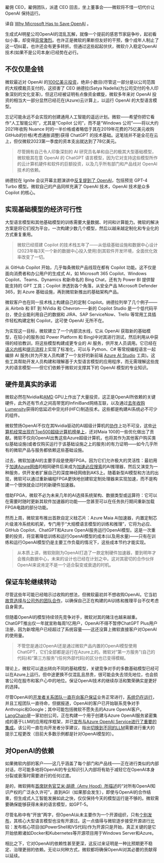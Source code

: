 <!-- 
title: 为什么微软必须拯救OpenAI
cover: https://cdn.thenewstack.io/media/2023/11/77865193-clint-patterson-jcy4oema3o-unsplash-1024x768.jpg
 -->

雇佣 CEO，雇佣团队，派遣 CEO 回去，坐上董事会——微软将不惜一切代价让 OpenAI 保持运行。

译自 [Why Microsoft Has to Save OpenAI](https://thenewstack.io/why-microsoft-has-to-save-openai/) 。

生成式AI明星公司OpenAI的混乱瓦解，就像一个提前的感恩节家庭争吵，起初看似小事，却变得[异常激烈](https://twitter.com/ilyasut/status/1726590052392956028?s=20)。也许正是微软的果断但友好的干预，像个成年人制止了这一切纠葛，也许还会有更多转折。但通过这些起起伏伏，微软介入稳定OpenAI技术(如果不是公司本身)已经势在必行。

## 不仅仅是金钱

微软最近对 OpenAI 的[100亿美元投资](https://www.ft.com/content/dd9ba2f6-f509-42f0-8e97-4271c7b84ded)，绝非小数目(尽管这一部分是以公司范围的大规模裁员支付的，这损害了 CEO 纳德拉(Satya Nadella)为公司交付的令人印象深刻的文化变革)，但这已经被证明有点像资金螺旋，微软多年来对 OpenAI 投资的相当大一部分显然已经花在(Azure)云计算上，以运行 OpenAI 的大型语言模型。

忘记可能永远不会实现的创建通用人工智能的遥远计划。微软——希望你把它看作“人工智能公司”，尤其是“Copilot 公司”，而不是“Windows 公司”——将以大约 2021年收购 Nuance 时的一半价格或者略低于其在2019年花费的75亿美元收购 GitHub的价格(考虑通胀调整)获得 ChatGPT 的技术基础。这笔钱并不是全花在云上，但仅微软2023第一季度的资本支出就达到了78亿美元。

> 尽管拥有自己令人印象深刻的 AI 研究员名单和自己的极其大型基础模型，微软极其在意 OpenAI 的 ChatGPT 语言模型，因为它对支持这些模型所作的云计算机硬件和软件的巨额投资，以及几乎所有部门和产品线对 OpenAI 技术的依赖。

纳德拉在 Ignite 会议开幕主题演讲中[反复提到了 OpenAI](https://news.microsoft.com/wp-content/uploads/prod/2023/11/Microsoft-Ignite-Opening.pdf)，包括预览 GPT-4 Turbo 模型。微软自己的产品同样充满了 OpenAI 技术，OpenAI 技术是众多 Copilot 的核心。

## 实现基础模型的经济可行性

大型语言模型和其他基础模型的训练需要大量数据、时间和计算能力。微软的解决方案是将它们视为平台，一次构建少数几个模型，然后以越来越定制化和专业化的方式重复重用。

> 微软已经搭建 Copilot 的技术栈五年了——从低级基础设施和数据中心设计(2023年每3天一个新的数据中心投入使用)到其软件开发环境，全面优化效率改变了一切。

从 GitHub Copilot 开始，几乎每条微软产品线现在都有 Copilot 功能。这不仅是面向消费者和办公用户的生成式 AI，如 Microsoft 365 Copilot、Windows Copilot、Teams、Dynamics 和新命名的 Bing Chat，还有为 Power BI 提供智能支持的 GPT 工具；Copilot 渗透到各个角落，从安全产品 Microsoft Defender 365，到 Azure 基础设施，再到微软新推出的基础架构产品。

微软客户也在同一技术栈上构建自己的定制 Copilot。纳德拉列举了几个例子——从 Airbnb 和 BT 到 NVidia 和 Chevron——新的 Copilot Studio 是一个低代码平台，使企业能利用自己的数据和 JIRA、SAP ServiceNow、Trello 等常用工具插件轻松构建定制 Copilot，这可使 OpenAI 无所不在。

为实现这一目标，微软建立了一个内部流水线，它从 OpenAI 获取新的基础模型，在较小的服务(如 Power Platform 和 Bing)中对其进行测试，然后利用从中获得的经验教训，将这些模型构建成更专业的 AI 服务，供开发人员调用。它已经在[语义内核](https://learn.microsoft.com/en-us/semantic-kernel/overview/)和[提示流程](https://microsoft.github.io/promptflow/index.html#:~:text=Prompt%20flow%20is%20a%20suite%20of%20development%20tools，you%20to%20build%20LLM%20apps%20with%20production%20quality.)上实现了标准化，可以与 Python、C# 等常规编程语言一起编排 AI 服务(并为开发人员构建了一个友好的新前端 [Azure AI Studio](https://azure.microsoft.com/en-gb/products/ai-studio/) 工具)。这些工具帮助开发人员构建和理解基于大型语言模型的应用程序，而无需理解这些庞大的语言模型——但它们依赖于微软对支撑其下的 OpenAI 模型的专业知识。

## 硬件是真实的承诺

微软必然在Nvidia和[AMD](https://techcommunity.microsoft.com/t5/azure-high-performance-computing/azure-announces-new-ai-optimized-vm-series-featuring-amd-s/ba-p/3980770) GPU上作出了大量投资，这正是OpenAI所依赖的关键硬件，此外还有节点之间高带宽的InfiniBand网络互联，以及通过[去年收购Lumensity](https://blogs.microsoft.com/blog/2022/12/09/microsoft-acquires-lumenisity-an-innovator-in-hollow-core-fiber-hcf-cable/)获得的低延迟中空光纤(HFC)制造技术。这些都是构建AI系统必不可少的组件。

微软赞扬OpenAI不仅在其Nvidia驱动的AI超级计算机的[协作](https://news.microsoft.com/source/features/ai/how-microsofts-bet-on-azure-unlocked-an-ai-revolution/)上功不可没，这些[计算机经常出现在Top500超级计算机榜单上](https://thenewstack.io/sc500-microsoft-now-has-the-third-fastest-computer-in-the-world/)，还对Maia 100的一些优化做出了贡献。微软不仅向OpenAI出售这些Azure超级计算机，也将其作为其他客户购买类似基础设施(或者仅购买运行于该基础设施之上的服务)的有力证明——如今几乎所有的微软产品与服务都依赖这些基础设施。

过去，微软加速AI的主要手段是使用FPGA，因为它们允许极大的灵活性：最初用于[加速Azure网络](https://www.microsoft.com/en-us/research/publication/a-reconfigurable-fabric-for-accelerating-large-scale-datacenter-services/)的相同硬件后来成为[加速必应搜索](https://www.microsoft.com/en-us/research/project/project-brainwave/)的AI推理器，然后又演变为一种服务，供开发者扩展自己的深度神经网络到AKS上。随着新型AI模型和方法的出现，微软可以通过重新编程FPGA更快地创建软定制处理器来实现加速，而不是构建一个很快就会过时的新硬件加速器。

借助FPGA，微软不必为未来几年的AI选择系统架构、数据类型或运算符：它可以在需要时随时更新其软件加速器的功能——您甚至可以在任务执行期间重新加载FPGA电路的部分功能。

然而上周，微软宣布推出首款自定义硅芯片：Azure Maia AI加速器，内置定制芯片级液冷系统和机架，专门用于“大规模语言模型的训练和推理”，它将为必应、GitHub Copilot、ChatGPT和Azure OpenAI服务运行OpenAI模型。这是一次重要的投资，将显著降低训练和运行OpenAI模型的成本(以及用水量)——只有在训练和运行OpenAI模型仍是主要工作负载的情况下，这些成本节约才能实现。

> 从本质上讲，微软刚刚为OpenAI打造了一款定制硬件加速器，要到明年才会推向数据中心，未来的设计也已经在计划之中。这对其密切的合作伙伴OpenAI来说肯定不是一个适合裂变或衰退的时机。

## 保证车轮继续转动

尽管这些年可能已经暗示过收购的想法，但微软最初并不想收购OpenAI。它当初[故意选择与公司外的团队合作](https://www.microsoft.com/en-us/Investor/events/FY-2023/AI-Discussion-with-Amy-Hood-EVP-and-CFO-and-Kevin-Scott-EVP-of-AI-and-CTO)，以确保自己正在构建的AI训练和推理平台不仅考虑自身需求。

但随着OpenAI的模型持续领先竞争对手，微软对其的赌注也越来越重。 ChatGPT推出仅一年就宣称每周1亿用户，OpenAI不得不暂停ChatGPT Plus用户注册，因为新增用户已经超过了系统容量——这还没算上微软直接客户对OpenAI的使用量。

> 不管您是通过OpenAI还是通过微软产品内置的OpenAI模型使用ChatGPT，它们全部都是运行在Azure上的。微软对“第一方服务”(自己的代码)和“第三方服务”(任何外部代码)的区分也已变得模糊。

理论上，微软可以退出转向不同的基础模型，关键竞争对手的多数基础模型已经可以在Azure上运行。但中途更换不仅混乱且昂贵，很可能会失去领先地位，也会损害公司在股市和客户心中的地位。保证OpenAI技术的继续存活和繁荣确实是更好的选择。

尽管OpenAI的[开发者关系团队一直在向客户保证](https://x.com/OfficialLoganK/status/1726631481403941107?s=20)业务正常进行，[系统仍在运行](https://status.openai.com/)，并且工程团队一直待命，但据报道，OpenAI的客户已开始联系竞争对手Anthropic和Google；其中可能包括微软不愿失去的Azure OpenAI客户。[LangChain](https://github.com/langchain-ai/langchain)是一家初创公司，正在构建一个用于创建与Azure OpenAI服务紧密集成的基于LLM的应用程序框架，并已[宣布与Azure OpenAI Service进行了重要的集成](https://blog.langchain.dev/langchain-expands-collaboration-with-microsoft/)。该公司一直在向开发者分享建议，指出[切换到不同的LLM](https://twitter.com/LangChainAI/status/1726995678042210552)需要进行重大的提示工程更改（目前大多数示例都是针对OpenAI模型的）。

## 对OpenAI的依赖

如果微软内部的客户——这几乎涵盖了每个部门和产品线——正在进行类似的内部对话，尽可能多地将OpenAI的专业知识引入内部将有助于减轻它在OpenAI本身分裂或衰落时需要进行的任何过渡。

是的，微软拥有[首席财务官艾米·胡德（Amy Hood）所描述](https://www.microsoft.com/en-us/Investor/events/FY-2023/AI-Discussion-with-Amy-Hood-EVP-and-CFO-and-Kevin-Scott-EVP-of-AI-and-CTO)的“对所有OpenAI知识产权的广泛永久许可”，直到AGI（如果那会发生），即使与OpenAI的合作结束，但生成式人工智能发展如此之快，仅仅保持今天的模型运行是不够的。微软需要确保能够获得未来的语言模型，如GPT-5。

尽管名称中有“开放”两字，但OpenAI从未主要作为一个开源组织，只有[个别发布](https://openai.com/research?topics=open-source)，其核心大型语言模型也没有开源过。这一点值得与微软逐步接受开源进行比较：发布核心项目(如PowerShell和VS代码)作为开源只是开始，真正关键的是它开始依赖诸如Docker和Kubernetes等开源项目用于Windows Server和Azure。

相比之下，它对OpenAI的依赖性甚至更深，这反过来证明是一种比预期更不稳定、治理更弱的依赖。无论以何种方式，微软都将确保OpenAI对其必要的贡献得以延续。
